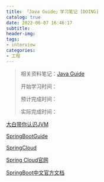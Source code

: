 ```yaml
---
title: 「Java Guide」学习笔记 [DOING]
catalog: true
date: 2022-06-07 16:46:17
subtitle:
header-img:
tags:
- interview
categories:
- 工程
---
```


> 相关资料笔记：[Java Guide](https://snailclimb.gitee.io/javaguide/#/)
> 
> 开始学习时间：
> 
> 预计完成时间：
> 
> 实际完成时间：

[大白带你认识JVM](https://snailclimb.gitee.io/javaguide/#/./docs/java/jvm/jvm-intro?id=%e5%a4%a7%e7%99%bd%e8%af%9d%e5%b8%a6%e4%bd%a0%e8%ae%a4%e8%af%86jvm)

[SpringBootGuide](https://snailclimb.gitee.io/springboot-guide/#/)

[SpringCloud](https://snailclimb.gitee.io/javaguide/#/docs/system-design/framework/springcloud/springcloud-intro)

[Spring Cloud官网](https://www.springcloud.cc/)

[SpringBoot中文官方文档](https://www.springcloud.cc/spring-boot.html)